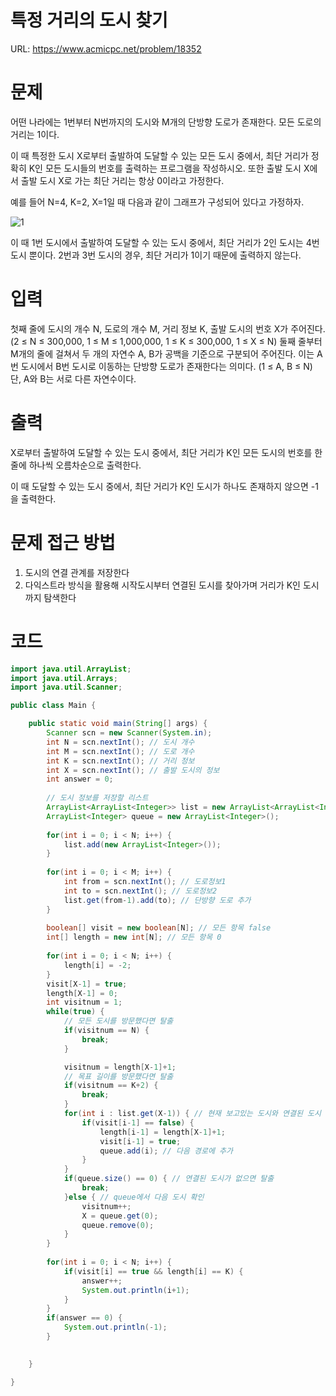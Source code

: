 # 특정 거리의 도시 찾기

URL: https://www.acmicpc.net/problem/18352

# 문제

어떤 나라에는 1번부터 N번까지의 도시와 M개의 단방향 도로가 존재한다. 모든 도로의 거리는 1이다.

이 때 특정한 도시 X로부터 출발하여 도달할 수 있는 모든 도시 중에서, 최단 거리가 정확히 K인 모든 도시들의 번호를 출력하는 프로그램을 작성하시오. 또한 출발 도시 X에서 출발 도시 X로 가는 최단 거리는 항상 0이라고 가정한다.

예를 들어 N=4, K=2, X=1일 때 다음과 같이 그래프가 구성되어 있다고 가정하자.

![1](https://user-images.githubusercontent.com/87894389/158380631-a070b261-d3e5-4dba-9d5c-122596ff6a41.jpg)

이 때 1번 도시에서 출발하여 도달할 수 있는 도시 중에서, 최단 거리가 2인 도시는 4번 도시 뿐이다.  2번과 3번 도시의 경우, 최단 거리가 1이기 때문에 출력하지 않는다.

# 입력

첫째 줄에 도시의 개수 N, 도로의 개수 M, 거리 정보 K, 출발 도시의 번호 X가 주어진다. (2 ≤ N ≤ 300,000, 1 ≤ M ≤ 1,000,000, 1 ≤ K ≤ 300,000, 1 ≤ X ≤ N) 둘째 줄부터 M개의 줄에 걸쳐서 두 개의 자연수 A, B가 공백을 기준으로 구분되어 주어진다. 이는 A번 도시에서 B번 도시로 이동하는 단방향 도로가 존재한다는 의미다. (1 ≤ A, B ≤ N) 단, A와 B는 서로 다른 자연수이다.

# 출력

X로부터 출발하여 도달할 수 있는 도시 중에서, 최단 거리가 K인 모든 도시의 번호를 한 줄에 하나씩 오름차순으로 출력한다.

이 때 도달할 수 있는 도시 중에서, 최단 거리가 K인 도시가 하나도 존재하지 않으면 -1을 출력한다.

# 문제 접근 방법

1. 도시의 연결 관계를 저장한다
2. 다익스트라 방식을 활용해 시작도시부터 연결된 도시를 찾아가며 거리가 K인 도시까지 탐색한다

# 코드 
```java
import java.util.ArrayList;
import java.util.Arrays;
import java.util.Scanner;

public class Main {

	public static void main(String[] args) {
		Scanner scn = new Scanner(System.in);
		int N = scn.nextInt(); // 도시 개수
		int M = scn.nextInt(); // 도로 개수
		int K = scn.nextInt(); // 거리 정보
		int X = scn.nextInt(); // 출발 도시의 정보
		int answer = 0;
		
		// 도시 정보를 저장할 리스트
		ArrayList<ArrayList<Integer>> list = new ArrayList<ArrayList<Integer>>();
		ArrayList<Integer> queue = new ArrayList<Integer>();
		
		for(int i = 0; i < N; i++) {
			list.add(new ArrayList<Integer>());
		}
		
		for(int i = 0; i < M; i++) {
			int from = scn.nextInt(); // 도로정보1
			int to = scn.nextInt(); // 도로정보2
			list.get(from-1).add(to); // 단방향 도로 추가
		}
		
		boolean[] visit = new boolean[N]; // 모든 항목 false
		int[] length = new int[N]; // 모든 항목 0
		
		for(int i = 0; i < N; i++) {
			length[i] = -2;
		}
		visit[X-1] = true;
		length[X-1] = 0;
		int visitnum = 1;
		while(true) {
			// 모든 도시를 방문했다면 탈출
			if(visitnum == N) {
				break;
			}

			visitnum = length[X-1]+1;
			// 목표 길이를 방문했다면 탈출
			if(visitnum == K+2) {
				break;
			}
			for(int i : list.get(X-1)) { // 현재 보고있는 도시와 연결된 도시
				if(visit[i-1] == false) {
					length[i-1] = length[X-1]+1;
					visit[i-1] = true;
					queue.add(i); // 다음 경로에 추가
				}
			}
			if(queue.size() == 0) { // 연결된 도시가 없으면 탈출
				break;
			}else { // queue에서 다음 도시 확인
				visitnum++;
				X = queue.get(0);
				queue.remove(0);
			}
		}
		
		for(int i = 0; i < N; i++) {
			if(visit[i] == true && length[i] == K) {
				answer++;
				System.out.println(i+1);
			}
		}
		if(answer == 0) {
			System.out.println(-1);
		}
		

	}

}

```